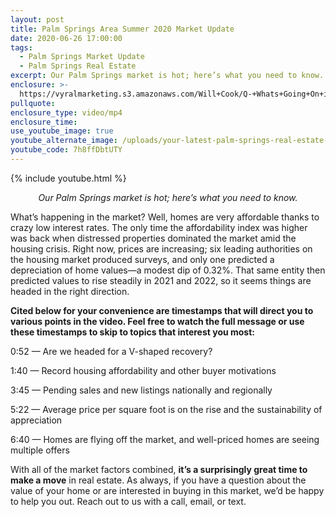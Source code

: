 ```yaml
---
layout: post
title: Palm Springs Area Summer 2020 Market Update
date: 2020-06-26 17:00:00
tags:
  - Palm Springs Market Update
  - Palm Springs Real Estate
excerpt: Our Palm Springs market is hot; here’s what you need to know.
enclosure: >-
  https://vyralmarketing.s3.amazonaws.com/Will+Cook/Q-+Whats+Going+On+in+Our+Palm+Springs+Market_.mp4
pullquote:
enclosure_type: video/mp4
enclosure_time:
use_youtube_image: true
youtube_alternate_image: /uploads/your-latest-palm-springs-real-estate-market-update-yt.jpg
youtube_code: 7h8ffDbtUTY
---
```


{% include youtube.html %}

 <p style="text-align: center;"><em>Our Palm Springs market is hot; here’s what you need to know.</em></p>

What’s happening in the market? Well, homes are very affordable thanks to crazy low interest rates. The only time the affordability index was higher was back when distressed properties dominated the market amid the housing crisis. Right now, prices are increasing; six leading authorities on the housing market produced surveys, and only one predicted a depreciation of home values—a modest dip of 0.32%. That same entity then predicted values to rise steadily in 2021 and 2022, so it seems things are headed in the right direction.&nbsp;

**Cited below for your convenience are timestamps that will direct you to various points in the video. Feel free to watch the full message or use these timestamps to skip to topics that interest you most:&nbsp;**

0:52 — Are we headed for a V-shaped recovery?&nbsp;

1:40 — Record housing affordability and other buyer motivations&nbsp;

3:45 — Pending sales and new listings nationally and regionally&nbsp;

5:22 — Average price per square foot is on the rise and the sustainability of appreciation&nbsp;

6:40 — Homes are flying off the market, and well-priced homes are seeing multiple offers

With all of the market factors combined, **it’s a surprisingly great time to make a move** in real estate. As always, if you have a question about the value of your home or are interested in buying in this market, we’d be happy to help you out. Reach out to us with a call, email, or text.